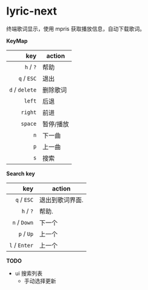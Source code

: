 # lyric-next

终端歌词显示，使用 mpris 获取播放信息，自动下载歌词。


**KeyMap**

key            | action 
--------------:|------
`h` / `?`      | 帮助
`q` / `ESC`    | 退出
`d` / `delete` |  删除歌词
`left`         |  后退
`right`        |  前进
`space`        |  暂停/播放
`n`            |  下一曲
`p`            |  上一曲
`s`            | 搜索

**Search key**

key            | action 
--------------:|------
`q` / `ESC`    | 退出到歌词界面.
`h` / `?`      | 帮助.
`n` / `Down`   |下一个
`p` / `Up`     |上一个
`l` / `Enter`  |上一个

**TODO**

- ui 搜索列表
  - 手动选择更新

